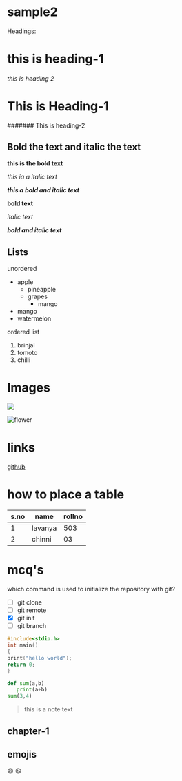 # sample2
Headings:
<h1>this is heading-1</h1>

<h6>this is  heading 2</h6>

# This is Heading-1

####### This is heading-2

Bold the  text and italic the text
-----------------------

<b>this is the bold text</b>

<i>this ia a italic text</i>

<b><i>this a bold and italic text</i></b>

**bold text**

*italic text*

***bold and italic text***

Lists
-----

unordered

- apple
   - pineapple
   - grapes
       - mango
- mango
- watermelon

ordered list
1. brinjal
2. tomoto
3. chilli

Images
======
<img src="https://www.google.com/search?q=sun+flower+images&sxsrf=ALeKk01xTwnXYDlc-62Kd2mbVFX43defGw:1600427152634&tbm=isch&source=iu&ictx=1&fir=mEDiD5TsSTummM%252CVFNAFyWeNj0G5M%252C_&vet=1&usg=AI4_-kStP_Q13yvDem_RNrYqcTOKmkRNYw&sa=X&ved=2ahUKEwjVsa_fx_LrAhWCe30KHXdUCj4Q9QF6BAgKEGs#imgrc=mEDiD5TsSTummM">

![flower](https://www.google.com/search?q=sun+flower+images&sxsrf=ALeKk01xTwnXYDlc-62Kd2mbVFX43defGw:1600427152634&tbm=isch&source=iu&ictx=1&fir=mEDiD5TsSTummM%252CVFNAFyWeNj0G5M%252C_&vet=1&usg=AI4_-kStP_Q13yvDem_RNrYqcTOKmkRNYw&sa=X&ved=2ahUKEwjVsa_fx_LrAhWCe30KHXdUCj4Q9QF6BAgKEGs#imgrc=mEDiD5TsSTummM)


links
======
[github](www.github.com)

how to place a table
=================
s.no|name|rollno
----|----|------
1|lavanya|503
2|chinni|03




mcq's
=====
which command is used to initialize the repository with git?
- [ ] git clone
- [ ] git remote
- [x] git init
- [ ] git branch

```c
#include<stdio.h>
int main()
{
print("hello world");
return 0;
}
```

```python
def sum(a,b)
   print(a+b)
sum(3,4)
```

> this is a note text

chapter-1
---------

emojis
-------
:smile:
:laughing:
